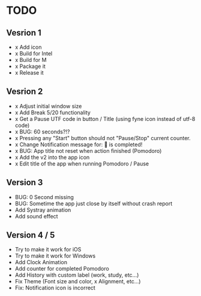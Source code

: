 # TODO

## Vesrion 1
- x Add icon
- x Build for Intel
- x Build for M
- x Package it
- x Release it

## Vesrion 2 
- x Adjust initial window size
- x Add Break 5/20 functionality
- x Get a Pause UTF code in button / Title (using fyne icon instead of utf-8 code)
- x BUG: 60 seconds?!?
- x Pressing any "Start" button should not "Pause/Stop" current counter.
- x Change Notification message for: 🍅 is completed!
- x BUG: App title not reset when action finished (Pomodoro)
- x Add the v2 into the app icon
- x Edit title of the app when running Pomodoro / Pause


## Version 3
- BUG: 0 Second missing
- BUG: Sometime the app just close by itself without crash report
- Add Systray animation
- Add sound effect

## Version 4 / 5
- Try to make it work for iOS
- Try to make it work for Windows
- Add Clock Animation
- Add counter for completed Pomodoro
- Add History with custom label (work, study, etc...)
- Fix Theme (Font size and color, x Alignment, etc...)
- Fix: Notification icon is incorrect
